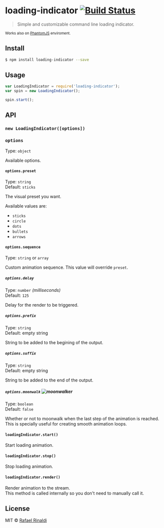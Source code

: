 # loading-indicator [![Build Status](https://travis-ci.org/rafaelrinaldi/loading-indicator.svg?branch=master)](https://travis-ci.org/rafaelrinaldi/loading-indicator)

> Simple and customizable command line loading indicator.

<sup>Works also on [PhantomJS](http://phantomjs.org) enviroment.</sup>

## Install

```sh
$ npm install loading-indicator --save
```

## Usage

```javascript
var LoadingIndicator = require('loading-indicator');
var spin = new LoadingIndicator();

spin.start();
```

## API

### `new LoadingIndicator([options])`

### `options`

Type: `object`  

Available options.

#### `options.preset`

Type: `string`  
Default: `sticks`  

The visual preset you want.

Available values are:

* `sticks`
* `circle`
* `dots`
* `bullets`
* `arrows`

#### `options.sequence`

Type: `string` or `array`  

Custom animation sequence. This value will override `preset`.

##### `options.delay`

Type: `number` _(milliseconds)_  
Default: `125`  

Delay for the render to be triggered.

##### `options.prefix`

Type: `string`  
Default: empty string  

String to be added to the begining of the output.

##### `options.suffix`

Type: `string`  
Default: empty string  

String to be added to the end of the output.

##### `options.moonwalk` ![moonwalker](http://tgnp.me/wp-content/uploads/2011/10/lunapic_132009218615037_5.gif)

Type: `boolean`  
Default: `false`  

Whether or not to moonwalk when the last step of the animation is reached.  
This is specially useful for creating smooth animation loops.

#### `loadingIndicator.start()`

Start loading animation.

#### `loadingIndicator.stop()`

Stop loading animation.

#### `loadingIndicator.render()`

Render animation to the stream.  
This method is called internally so you don't need to manually call it.

## License

MIT © [Rafael Rinaldi](http://rinaldi.io)
